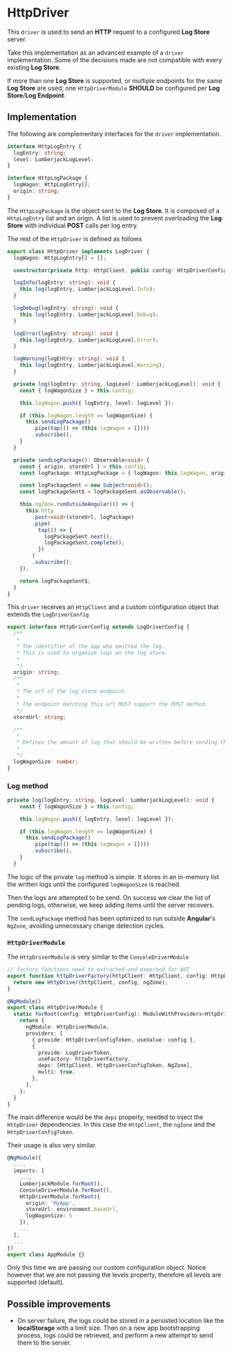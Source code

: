 # HttpDriver

This `driver` is used to send an **HTTP** request to a configured **Log Store** server.

Take this implementation as an advanced example of a `driver` implementation. Some of the decisions made are not compatible with every existing **Log Store**.

If more than one **Log Store** is supported, or multiple endpoints for the same **Log Store** are used; one `HttpDriverModule` **SHOULD** be configured per **Log Store**/**Log Endpoint**.

## Implementation

The following are complementary interfaces for the `driver` implementation.

```typescript
interface HttpLogEntry {
  logEntry: string;
  level: LumberjackLogLevel;
}

interface HttpLogPackage {
  logWagon: HttpLogEntry[];
  origin: string;
}
```

The `HttpLogPackage` is the object sent to the **Log Store**. It is composed of a `HttpLogEntry` list and an origin. A list is used to prevent overloading the **Log Store** with individual **POST** calls per log entry.

The rest of the `HttpDriver` is defined as follows

```typescript
export class HttpDriver implements LogDriver {
  logWagon: HttpLogEntry[] = [];

  constructor(private http: HttpClient, public config: HttpDriverConfig, private ngZone: NgZone) {}

  logInfo(logEntry: string): void {
    this.log(logEntry, LumberjackLogLevel.Info);
  }

  logDebug(logEntry: string): void {
    this.log(logEntry, LumberjackLogLevel.Debug);
  }

  logError(logEntry: string): void {
    this.log(logEntry, LumberjackLogLevel.Error);
  }

  logWarning(logEntry: string): void {
    this.log(logEntry, LumberjackLogLevel.Warning);
  }

  private log(logEntry: string, logLevel: LumberjackLogLevel): void {
    const { logWagonSize } = this.config;

    this.logWagon.push({ logEntry, level: logLevel });

    if (this.logWagon.length >= logWagonSize) {
      this.sendLogPackage()
        .pipe(tap(() => (this.logWagon = [])))
        .subscribe();
    }
  }

  private sendLogPackage(): Observable<void> {
    const { origin, storeUrl } = this.config;
    const logPackage: HttpLogPackage = { logWagon: this.logWagon, origin };

    const logPackageSent = new Subject<void>();
    const logPackageSent$ = logPackageSent.asObservable();

    this.ngZone.runOutsideAngular(() => {
      this.http
        .post<void>(storeUrl, logPackage)
        .pipe(
          tap(() => {
            logPackageSent.next();
            logPackageSent.complete();
          })
        )
        .subscribe();
    });

    return logPackageSent$;
  }
}
```

This `driver` receives an `HttpClient` and a custom configuration object that extends the `LogDriverConfig`

```typescript
export interface HttpDriverConfig extends LogDriverConfig {
  /**
   *
   * The identifier of the app who emitted the log.
   * This is used to organize logs on the log store.
   *
   */
  origin: string;
  /**
   *
   * The url of the log store endpoint.
   *
   * The endpoint matching this url MUST support the POST method.
   */
  storeUrl: string;

  /**
   *
   * Defines the amount of log that should be written before sending them to the log store.
   *
   */
  logWagonSize: number;
}
```

### Log method

```typescript
private log(logEntry: string, logLevel: LumberjackLogLevel): void {
    const { logWagonSize } = this.config;

    this.logWagon.push({ logEntry, level: logLevel });

    if (this.logWagon.length >= logWagonSize) {
      this.sendLogPackage()
        .pipe(tap(() => (this.logWagon = [])))
        .subscribe();
    }
  }
```

The logic of the private `log` method is simple. It stores in an in-memory list the written logs until the configured `logWagonSize` is reached.

Then the logs are attempted to be send. On success we clear the list of pending logs, otherwise, we keep adding items until the server recovers.

The `sendLogPackage` method has been optimized to run outside **Angular**'s `NgZone`, avoiding unnecessary change detection cycles.

### `HttpDriverModule`

The `HttpDriverModule` is very similar to the `ConsoleDriverModule`

```typescript
// factory functions need to extracted and exported for AOT
export function httpDriverFactory(httpClient: HttpClient, config: HttpDriverConfig, ngZone: NgZone): HttpDriver {
  return new HttpDriver(httpClient, config, ngZone);
}

@NgModule()
export class HttpDriverModule {
  static forRoot(config: HttpDriverConfig): ModuleWithProviders<HttpDriverModule> {
    return {
      ngModule: HttpDriverModule,
      providers: [
        { provide: HttpDriverConfigToken, useValue: config },
        {
          provide: LogDriverToken,
          useFactory: httpDriverFactory,
          deps: [HttpClient, HttpDriverConfigToken, NgZone],
          multi: true,
        },
      ],
    };
  }
}
```

The main difference would be the `deps` property, needed to inject the `HttpDriver` dependencies. In this case the `HttpClient`, the `ngZone` and the `HttpDriverConfigToken`.

Their usage is also very similar.

```typescript
@NgModule({
  ...,
  imports: [
    ...,
    LumberjackModule.forRoot(),
    ConsoleDriverModule.forRoot(),
    HttpDriverModule.forRoot({
      origin: 'MyApp',
      storeUrl: environment.baseUrl,
      logWagonSize: 5
    }),
    ...
  ],
  ...
})
export class AppModule {}
```

Only this time we are passing our custom configuration object. Notice however that we are not passing the levels property, therefore all levels are supported (default).

## Possible improvements

- On server failure, the logs could be stored in a persisted location like the **localStorage** with a limit size. Then on a new app bootstrapping process, logs could be retrieved, and perform a new attempt to send them to the server.

